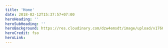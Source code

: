 ```yaml
---
title: 'Home'
date: 2018-02-12T15:37:57+07:00
heroHeading: ''
heroSubHeading: ''
heroBackground: https://res.cloudinary.com/dzw4emsdt/image/upload/v1760996584/website/frontpage_v0ukvf.webp
heroCredit: fso
heroLink: 
---
```


